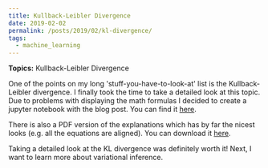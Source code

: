```yaml
---
title: Kullback-Leibler Divergence
date: 2019-02-02
permalink: /posts/2019/02/kl-divergence/
tags:
  - machine_learning
---
```


**Topics:** Kullback-Leibler Divergence

One of the points on my long 'stuff-you-have-to-look-at' list is the Kullback-Leibler divergence. I finally took the time to take a detailed look at this topic. Due to problems with displaying the math formulas I decided to create a jupyter notebook with the blog post. You can find it [here](https://github.com/zotroneneis/resources/blob/master/KL_divergence.ipynb). 

There is also a PDF version of the explanations which has by far the nicest looks (e.g. all the equations are aligned). You can download it [here](http://alpopkes.com/files/kl_divergence.pdf).

Taking a detailed look at the KL divergence was definitely worth it! Next, I want to learn more about variational inference.

